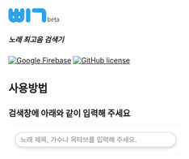 <img src="public/assets/image/beep-beta2.png" width="100">

##### 노래 최고음 검색기

[![Google Firebase](https://img.shields.io/badge/google-firebase-orange.svg)](https://firebase.google.com)
[![GitHub license](https://img.shields.io/badge/license-GPL%202.0-lightgrey.svg)](https://github.com/k0626089/BEEP/blob/master/LICENSE)

## 사용방법
### 검색창에 아래와 같이 입력해 주세요
<img src="public/assets/image/searchbar.png" height="50">
